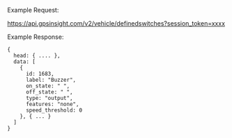 Example Request:

https://api.gpsinsight.com/v2/vehicle/definedswitches?session_token=xxxx

Example Response:

    {
      head: { .... },
      data: [
        {
          id: 1683,
          label: "Buzzer",
          on_state: " ",
          off_state: " ",
          type: "output",
          features: "none",
          speed_threshold: 0
        }, { ... }
      ]
    }
